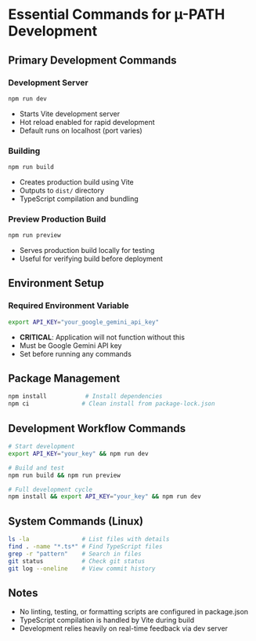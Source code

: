 # Essential Commands for µ-PATH Development

## Primary Development Commands

### Development Server
```bash
npm run dev
```
- Starts Vite development server
- Hot reload enabled for rapid development
- Default runs on localhost (port varies)

### Building
```bash
npm run build
```
- Creates production build using Vite
- Outputs to `dist/` directory
- TypeScript compilation and bundling

### Preview Production Build
```bash
npm run preview
```
- Serves production build locally for testing
- Useful for verifying build before deployment

## Environment Setup

### Required Environment Variable
```bash
export API_KEY="your_google_gemini_api_key"
```
- **CRITICAL**: Application will not function without this
- Must be Google Gemini API key
- Set before running any commands

## Package Management
```bash
npm install           # Install dependencies
npm ci               # Clean install from package-lock.json
```

## Development Workflow Commands
```bash
# Start development
export API_KEY="your_key" && npm run dev

# Build and test
npm run build && npm run preview

# Full development cycle
npm install && export API_KEY="your_key" && npm run dev
```

## System Commands (Linux)
```bash
ls -la               # List files with details
find . -name "*.ts*" # Find TypeScript files
grep -r "pattern"    # Search in files
git status           # Check git status
git log --oneline    # View commit history
```

## Notes
- No linting, testing, or formatting scripts are configured in package.json
- TypeScript compilation is handled by Vite during build
- Development relies heavily on real-time feedback via dev server